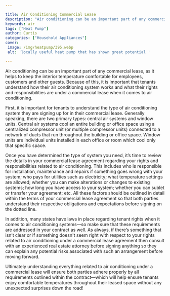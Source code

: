 ```yaml
---

title: Air Conditioning Commercial Lease
description: "Air conditioning can be an important part of any commercial lease, as it helps to keep the interior temperature comfortable for em...scroll on and keep learning"
keywords: air
tags: ["Heat Pump"]
author: Curtis
categories: ["Household Appliances"]
cover: 
 image: /img/heatpump/395.webp
 alt: 'locally useful heat pump that has shown great potential '

---
```


Air conditioning can be an important part of any commercial lease, as it helps to keep the interior temperature comfortable for employees, customers and other guests. Because of this, it is important that tenants understand how their air conditioning system works and what their rights and responsibilities are under a commercial lease when it comes to air conditioning.

First, it is important for tenants to understand the type of air conditioning system they are signing up for in their commercial lease. Generally speaking, there are two primary types: central air systems and window units. Central air systems cool an entire building or office space using a centralized compressor unit (or multiple compressor units) connected to a network of ducts that run throughout the building or office space. Window units are individual units installed in each office or room which cool only that specific space. 

Once you have determined the type of system you need, it’s time to review the details in your commercial lease agreement regarding your rights and responsibilities related to air conditioning. This includes who is responsible for installation, maintenance and repairs if something goes wrong with your system; who pays for utilities such as electricity; what temperature settings are allowed; whether you can make alterations or changes to existing systems; how long you have access to your system; whether you can sublet or transfer your agreement; etc. All these factors should be outlined in detail within the terms of your commercial lease agreement so that both parties understand their respective obligations and expectations before signing on the dotted line. 

In addition, many states have laws in place regarding tenant rights when it comes to air conditioning systems—so make sure that these requirements are addressed in your contract as well. As always, if there’s something that isn’t clear or if something doesn't seem right with respect to your rights related to air conditioning under a commercial lease agreement then consult with an experienced real estate attorney before signing anything so they can explain any potential risks associated with such an arrangement before moving forward. 

Ultimately understanding everything related to air conditioning under a commercial lease will ensure both parties adhere properly by all requirements outlined within the contract—which will help ensure tenants enjoy comfortable temperatures throughout their leased space without any unexpected surprises down the road!
